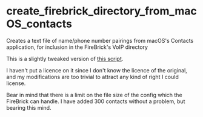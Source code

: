# create_firebrick_directory_from_macOS_contacts
Creates a text file of name/phone number pairings from macOS's Contacts application, for inclusion in the FireBrick's VoIP directory

This is a slightly tweaked version of [this script](https://discussions.apple.com/thread/8384450).

I haven't put a licence on it since I don't know the licence of the original, and my modifications are too trivial to attract any kind of right I could license.

Bear in mind that there is a limit on the file size of the config which the FireBrick can handle. I have added 300 contacts without a problem, but bearing this mind.
